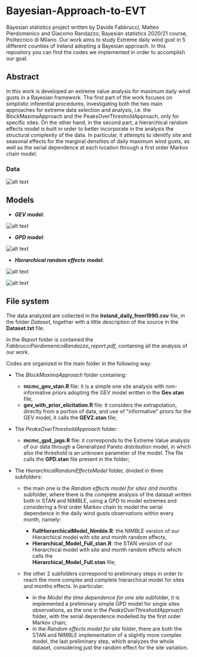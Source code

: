 # Bayesian-Approach-to-EVT
Bayesian statistics project written by Davide Fabbrucci, Matteo Pierdomenico and Giacomo Randazzo; Bayesian statistics 2020/21 course, Politecnico di Milano.
Our work aims to study Extreme daily wind gust in 5 different counties of Ireland adopting a Bayesian approach. In this repository you can find the codes we implemented in order to accomplish our goal.

## Abstract

In this work is developed an extreme value analysis for maximum daily wind gusts in a Bayesian framework.
The first part of the work focuses on simplistic inferential procedures, investigating both the two main approaches for extreme data selection and analysis, i.e. the BlockMaximaApproach and the PeaksOverThresholdApproach, only for specific sites. On the other hand, in the second part, a hierarchical random effects model is built in order to better incorporate in the analysis the structural complexity of the data. In particular, it attempts to identify site and seasonal effects for the marginal densities of daily maximum wind gusts, as well as the serial dependence at each location through a first order Markov chain model. 

### Data
![alt text]("https://raw.githubusercontent.com/MatteoPierdomenico/BayesianApproachToEVT/Report/Immagini/Data.png")

## Models

* ***GEV*** **model**: 

![alt text]("https://github.com/MatteoPierdomenico/BayesianApproachToEVT/tree/main/Report/Immagini/GEV_model.png")

* ***GPD*** **model**: 

![alt text]("https://github.com/MatteoPierdomenico/BayesianApproachToEVT/tree/main/Report/Immagini/GPD_model.png")

* ***Hierarchical random effects*** **model**: 

![alt text]("https://github.com/MatteoPierdomenico/BayesianApproachToEVT/tree/main/Report/Immagini/Likelihood.png")

![alt text]("https://github.com/MatteoPierdomenico/BayesianApproachToEVT/tree/main/Report/Immagini/Hmodel.png")



## File system

The data analyzed are collected in the **Ireland_daily_from1990.csv** file, in the folder *Dataset*, together with a little description of the source in the **Dataset.txt** file.

In the *Report* folder is contained the *FabbrucciPierdomenicoRandazzo_report.pdf*, containing all the analysis of our work.

Codes are organized in the main folder in the following way: 

* The *BlockMaximaApproach* folder containing: 
  * **mcmc_gev_stan.R** file: it is a simple one site analysis with non-informative priors adopting the GEV model written in the **Gev.stan** file,
  * **gev_with_prior_elicitation.R** file: it considers the extrapolation, directly from a portion of data, and use of "informative" priors for the GEV model, it calls the **GEV2.stan** file;

* The *PeaksOverThresholdApproach* folder: 
  * **mcmc_gpd_jags.R** file: it corresponds to the Extreme Value analysis of our data through a Generalized Pareto distribution model, in which also the threshold is an unknown parameter of the model. The file calls the **GPD.stan** file present in the folder;

* The *HierarchicalRandomEffectsModel* folder, divided in three subfolders: 
  * the main one is the *Random effects model for sites and months* subfolder, where there is the complete analysis of the datasat written both in STAN and NIMBLE, using a GPD     to model extremes and considering a first order Markov chain to model the serial dependence in the daily wind gusts observations within every month, namely:
    * **FullHierarchicalModel_Nimble.R**: the NIMBLE version of our Hierarchical model with site and month random effects,
    * **Hierarchical_Model_Full_stan.R**: the STAN version of our Hierarchical model with site and month random effects which calls the  
      **Hierarchical_Model_Full.stan**  file;  
  
  * the other 2 subfolders correspond to preliminary steps in order to reach the more complex and complete hierarchical model for sites and months effects. In particular:
    * in the *Model the time dependence for one site* subfolder, it is implemented a preliminary simple GPD model for single sites observations, as the one in the *PeaksOverThresholdApproach* folder, with the serial dependence modelled by the first order Markov chain; 
    * in the *Random effects model for site* folder, there are both the STAN and NIMBLE implementation of a slightly more complex model, the last preliminary step, which analyzes the whole dataset, considering just the random effect for the site variation.
